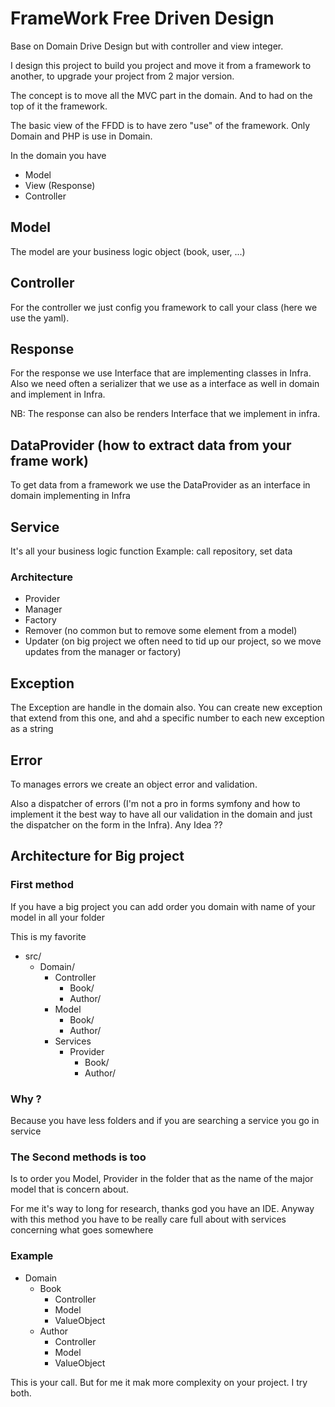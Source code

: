 # FrameWork Free Driven Design

Base on Domain Drive Design but with controller and view integer.

I design this project to build you project and move it from a framework to another, to upgrade your project from 2 major version.

The concept is to move all the MVC part in the domain.
And to had on the top of it the framework.

The basic view of the FFDD is to have zero "use" of the framework. Only Domain and PHP is use in Domain. 

In the domain you have
* Model
* View (Response)
* Controller

## Model
The model are your business logic object (book, user, ...) 

## Controller
For the controller we just config you framework to call your class (here we use the yaml).

## Response
For the response we use Interface that are implementing classes in Infra. 
Also we need often a serializer that we use as a interface as well in domain and implement in Infra.

NB: The response can also be renders Interface that we implement in infra.

## DataProvider (how to extract data from your frame  work)
To get data from a framework we use the DataProvider as an interface in domain implementing in Infra

## Service

It's all your business logic function
Example: call repository, set data

### Architecture
* Provider
* Manager
* Factory
* Remover (no common but to remove some element from a model)
* Updater (on big project we often need to tid up our project, so we move updates from the manager or factory)

## Exception

The Exception are handle in the domain also.
You can create new exception that extend from this one, and ahd a specific number to each new exception as a string

## Error

To manages errors we create an object error and validation.
 
Also a dispatcher of errors (I'm not a pro in forms symfony and how to implement it the best way to have all our validation in the domain and just the dispatcher on the form in the Infra). Any Idea ??

## Architecture for Big project

### First method

If you have a big project you can add order you domain with name of your model in all your folder

This is my favorite

* src/
    * Domain/
        * Controller
            * Book/
            * Author/
        * Model
            * Book/
            * Author/
        * Services
            * Provider
                * Book/
                * Author/
            
### Why ?

Because you have less folders and if you are searching a service you go in service

### The Second methods is too

Is to order you Model, Provider in the folder that as the name of the major model that is concern about.

For me it's way to long for research, thanks god you have an IDE. Anyway with this method you have to be really care full about with services concerning what goes somewhere
            
### Example

* Domain
    * Book
        * Controller
        * Model
        * ValueObject 
    * Author
        * Controller
        * Model
        * ValueObject 
        
This is your call. But for me it mak more complexity on your project. I try both.